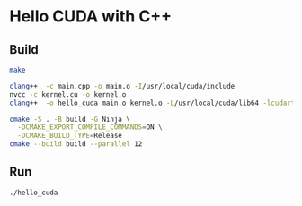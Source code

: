 # Hello CUDA with C++

## Build

```bash
make

clang++  -c main.cpp -o main.o -I/usr/local/cuda/include
nvcc -c kernel.cu -o kernel.o
clang++  -o hello_cuda main.o kernel.o -L/usr/local/cuda/lib64 -lcudart
```

```bash
cmake -S . -B build -G Ninja \
  -DCMAKE_EXPORT_COMPILE_COMMANDS=ON \
  -DCMAKE_BUILD_TYPE=Release
cmake --build build --parallel 12
```

## Run

```bash
./hello_cuda
```

